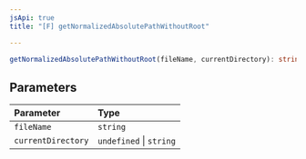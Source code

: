 ```yaml
---
jsApi: true
title: "[F] getNormalizedAbsolutePathWithoutRoot"

---
```

```ts
getNormalizedAbsolutePathWithoutRoot(fileName, currentDirectory): string
```

## Parameters

| Parameter | Type |
| :------ | :------ |
| `fileName` | `string` |
| `currentDirectory` | `undefined` \| `string` |
